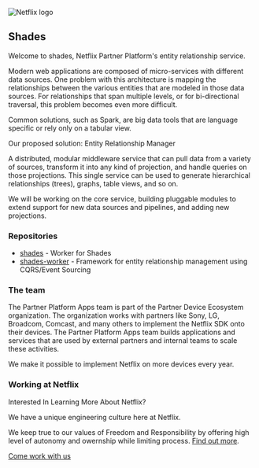 ![Netflix logo](http://d24wuq6o951i2g.cloudfront.net/img/events/id/273/2738374/assets/d13.logo.png)

## Shades

Welcome to shades, Netflix Partner Platform's entity relationship service.

Modern web applications are composed of micro-services with different data sources. One problem with this architecture is mapping the relationships between the various entities that are modeled in those data sources. For relationships that span multiple levels, or for bi-directional traversal, this problem becomes even more difficult.

Common solutions, such as Spark, are big data tools that are language specific or rely only on a tabular view.
 
Our proposed solution: Entity Relationship Manager

A distributed, modular middleware service that can pull data from a variety of sources, transform it into any kind of projection, and handle queries on those projections. This single service can be used to generate hierarchical relationships (trees), graphs, table views, and so on.

We will be working on the core service, building pluggable modules to extend support for new data sources and pipelines, and adding new projections.

### Repositories

* [shades](https://github.com/shades-io/shades) - Worker for Shades
* [shades-worker](https://github.com/shades-io/shades-worker) - Framework for entity relationship management using CQRS/Event Sourcing

### The team

The Partner Platform Apps team is part of the Partner Device Ecosystem organization. The organization works with partners like Sony, LG, Broadcom, Comcast, and many others to implement the Netflix SDK onto their devices. The Partner Platform Apps team builds applications and services that are used by external partners and internal teams to scale these activities.
 
We make it possible to implement Netflix on more devices every year.

### Working at Netflix

Interested In Learning More About Netflix?

We have a unique engineering culture here at Netflix. 
 
We keep true to our values of Freedom and Responsibility by offering high level of autonomy and owernship while limiting process. [Find out more](https://www.slideshare.net/reed2001/culture-1798664).

[Come work with us](https://jobs.netflix.com/jobs/861285)
